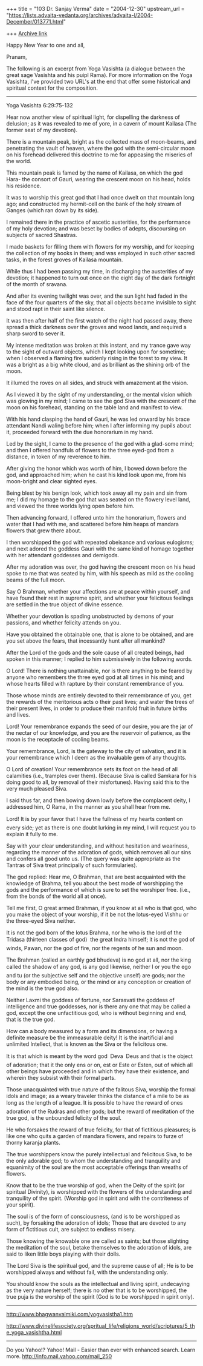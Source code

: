 +++
title = "103 Dr. Sanjay Verma"
date = "2004-12-30"
upstream_url = "https://lists.advaita-vedanta.org/archives/advaita-l/2004-December/013771.html"

+++
[Archive link](https://lists.advaita-vedanta.org/archives/advaita-l/2004-December/013771.html)

Happy New Year to one and all,

Pranam,


The following is an excerpt from Yoga Vasishta (a
dialogue between the great sage Vasishta and his
puipl Rama). For more information on the Yoga
Vasishta, I've provided two URL's at the end that
offer some historical and spiritual context for
the composition.

***********************

Yoga Vasishta 6:29:75-132

Hear now another view of spiritual light, for
dispelling the darkness of delusion; as it was
revealed to me of yore, in a cavern of mount
Kailasa (The former seat of my devotion).

There is a mountain peak, bright as the collected
mass of moon-beams, and penetrating the vault of
heaven, where the god with the semi-circular moon
on his forehead delivered this doctrine to me for
appeasing the miseries of the world.

This mountain peak is famed by the name of
Kailasa, on which the god Hara- the consort of
Gauri, wearing the crescent moon on his head,
holds his residence.

It was to worship this great god that I had once
dwelt on that mountain long ago; and constructed
my hermit-cell on the bank of the holy stream of
Ganges (which ran down by its side).

I remained there in the practice of ascetic
austerities, for the performance of my holy
devotion; and was beset by bodies of adepts,
discoursing on subjects of sacred Shastras.

I made baskets for filling them with flowers for
my worship, and for keeping the collection of my
books in them; and was employed in such other
sacred tasks, in the forest groves of Kailasa
mountain.

While thus I had been passing my time, in
discharging the austerities of my devotion; it
happened to turn out once on the eight day of the
dark fortnight of the month of sravana.

And after its evening twilight was over, and the
sun light had faded in the face of the four
quarters of the sky, that all objects became
invisible to sight and stood rapt in their saint
like silence.

It was then after half of the first watch of the
night had passed away, there spread a thick
darkness over the groves and wood lands, and
required a sharp sword to sever it.

My intense meditation was broken at this instant,
and my trance gave way to the sight of outward
objects, which I kept looking upon for sometime;
when I observed a flaming fire suddenly rising in
the forest to my view. It was a bright as a big
white cloud, and as brilliant as the shining orb
of the moon.

It illumed the roves on all sides, and struck
with amazement at the vision.

As I viewed it by the sight of my understanding,
or the mental vision which was glowing in my
mind; I came to see the god Siva with the
crescent of the moon on his forehead, standing on
the table land and manifest to view.

With his hand clasping the hand of Gauri, he was
led onward by his brace attendant Nandi waling
before him; when I after informing my pupils
about it, proceeded forward with the due
honorarium in my hand.

Led by the sight, I came to the presence of the
god with a glad-some mind; and then I offered
handfuls of flowers to the three eyed-god from a
distance, in token of my reverence to him.

After giving the honor which was worth of him, I
bowed down before the god, and approached him;
when he cast his kind look upon me, from his
moon-bright and clear sighted eyes.

Being blest by his benign look, which took away
all my pain and sin from me; I did my homage to
the god that was seated on the flowery level
land, and viewed the three worlds lying open
before him.

Then advancing forward, I offered unto him the
honorarium, flowers and water that I had with me,
and scattered before him heaps of mandara flowers
that grew there about.

I then worshipped the god with repeated obeisance
and various eulogisms; and next adored the
goddess Gauri with the same kind of homage
together with her attendant goddesses and
demigods.

After my adoration was over, the god having the
crescent moon on his head spoke to me that was
seated by him, with his speech as mild as the
cooling beams of the full moon.

Say O Brahman, whether your affections are at
peace within yourself, and have found their rest
in supreme spirit, and whether your felicitous
feelings are settled in the true object of divine
essence.

Whether your devotion is spading unobstructed by
demons of your passions, and whether felicity
attends on you.

Have you obtained the obtainable one, that is
alone to be obtained, and are you set above the
fears, that incessantly hunt after all mankind?

After the Lord of the gods and the sole cause of
all created beings, had spoken in this manner; I
replied to him submissively in the following
words.

O Lord! There is nothing unattainable, nor is
there anything to be feared by anyone who
remembers the three eyed god at all times in his
mind; and whose hearts filled with rapture by
their constant remembrance of you.

Those whose minds are entirely devoted to their
remembrance of you, get the rewards of the
meritorious acts o their past lives; and water
the trees of their present lives, in order to
produce their manifold fruit in future births and
lives.

Lord! Your remembrance expands the seed of our
desire, you are the jar of the nectar of our
knowledge, and you are the reservoir of patience,
as the moon is the receptacle of cooling beams.

Your remembrance, Lord, is the gateway to the
city of salvation, and it is your remembrance
which I deem as the invaluable gem of any
thoughts.

O Lord of creation! Your remembrance sets its
foot on the head of all calamities (i.e.,
tramples over them). (Because Siva is called
Samkara for his doing good to all, by removal of
their misfortunes). Having said this to the very
much pleased Siva.

I said thus far, and then bowing down lowly
before the complacent deity, I addressed him, O
Rama, in the manner as you shall hear from me.

Lord! It is by your favor that I have the
fullness of my hearts content on every side; yet
as there is one doubt lurking in my mind, I will
request you to explain it fully to me.

Say with your clear understanding, and without
hesitation and weariness, regarding the manner of
the adoration of gods, which removes all our sins
and confers all good unto us. (The query was
quite appropriate as the Tantras of Siva treat
principally of such formularies).

The god replied: Hear me, O Brahman, that are
best acquainted with the knowledge of Brahma,
tell you about the best mode of worshipping the
gods and the performance of which is sure to set
the worshiper free. (i.e., from the bonds of the
world all at once).

Tell me first, O great armed Brahman, if you know
at all who is that god, who you make the object
of your worship, if it be not the lotus-eyed
Vishhu or the three-eyed Siva neither.

It is not the god born of the lotus Brahma, nor
he who is the lord of the Tridasa (thirteen
classes of god)  the great Indra himself; it is
not the god of winds, Pawan, nor the god of fire,
nor the regents of he sun and moon.

The Brahman (called an earthly god bhudeva) is no
god at all, nor the king called the shadow of any
god, is any god likewise, neither I or you  the
ego and tu (or the subjective self and the
objective unself) are gods; nor the body or any
embodied being, or the mind or any conception or
creation of the mind is the true god also.

Neither Laxmi the goddess of fortune, nor
Sarasvati the goddess of intelligence and true
goddesses, nor is there any one that may be
called a god, except the one unfactitious god,
who is without beginning and end, that is the
true god.

How can a body measured by a form and its
dimensions, or having a definite measure be the
immeasurable deity! It is the inartificial and
unlimited Intellect, that is known as the Siva or
the felicitous one.

It is that which is meant by the word god  Deva
 Deus and that is the object of adoration; that
it the only ens or on, est or Este or Esten, out
of which all other beings have proceeded and in
which they have their existence, and wherein they
subsist with their formal parts.

Those unacquainted with true nature of the
falitous Siva, worship the formal idols and
image; as a weary traveler thinks the distance of
a mile to be as long as the length of a league.
It is possible to have the reward of ones
adoration of the Rudras and other gods; but the
reward of meditation of the true god, is the
unbounded felicity of the soul.

He who forsakes the reward of true felicity, for
that of fictitious pleasures; is like one who
quits a garden of mandara flowers, and repairs to
furze of thorny karanja plants.

The true worshippers know the purely intellectual
and felicitous Siva, to be the only adorable god;
to whom the understanding and tranquility and
equanimity of the soul are the most acceptable
offerings than wreaths of flowers.

Know that to be the true worship of god, when the
Deity of the spirit (or spiritual Divinity), is
worshipped with the flowers of the understanding
and tranquility of the spirit. (Worship god in
spirit and with the contriteness of your spirit).

The soul is of the form of consciousness, (and is
to be worshipped as such), by forsaking the
adoration of idols; Those that are devoted to any
form of fictitious cult, are subject to endless
misery.

Those knowing the knowable one are called as
saints; but those slighting the meditation of the
soul, betake themselves to the adoration of
idols, are said to liken little boys playing with
their dolls.

The Lord Siva is the spiritual god, and the
supreme cause of all; He is to be worshipped
always and without fail, with the understanding
only.

You should know the souls as the intellectual and
living spirit, undecaying as the very nature
herself; there is no other that is to be
worshipped, the true puja is the worship of the
spirit (God is to be worshipped in spirit only).


***********************

http://www.bhagwanvalmiki.com/yogvasistha1.htm

http://www.divinelifesociety.org/spritual_life/religions_world/scriptures/5_the_yoga_vasishtha.html



__________________________________ 
Do you Yahoo!? 
Yahoo! Mail - Easier than ever with enhanced search. Learn more.
http://info.mail.yahoo.com/mail_250

